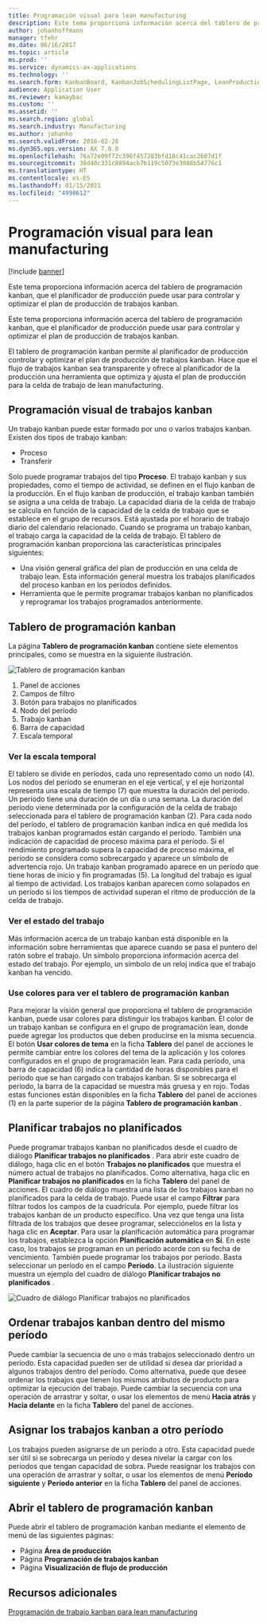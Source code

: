 ```yaml
---
title: Programación visual para lean manufacturing
description: Este tema proporciona información acerca del tablero de programación kanban, que el planificador de producción puede usar para controlar y optimizar el plan de producción de trabajos kanban.
author: johanhoffmann
manager: tfehr
ms.date: 06/16/2017
ms.topic: article
ms.prod: ''
ms.service: dynamics-ax-applications
ms.technology: ''
ms.search.form: KanbanBoard, KanbanJobSchedulingListPage, LeanProductionFlowVisualization, KanbanBoardUnplannedJobs
audience: Application User
ms.reviewer: kamaybac
ms.custom: ''
ms.assetid: ''
ms.search.region: global
ms.search.industry: Manufacturing
ms.author: johanho
ms.search.validFrom: 2016-02-28
ms.dyn365.ops.version: AX 7.0.0
ms.openlocfilehash: 76a72e09f72c396f457283bfd18c41cac2607d1f
ms.sourcegitcommit: 38d40c331c8894acb7b119c5073e3088b54776c1
ms.translationtype: HT
ms.contentlocale: es-ES
ms.lasthandoff: 01/15/2021
ms.locfileid: "4998612"
---
```

# <a name="visual-scheduling-for-lean-manufacturing"></a>Programación visual para lean manufacturing

[!include [banner](../includes/banner.md)]

Este tema proporciona información acerca del tablero de programación kanban, que el planificador de producción puede usar para controlar y optimizar el plan de producción de trabajos kanban.

Este tema proporciona información acerca del tablero de programación kanban, que el planificador de producción puede usar para controlar y optimizar el plan de producción de trabajos kanban.

El tablero de programación kanban permite al planificador de producción controlar y optimizar el plan de producción de trabajos kanban. Hace que el flujo de trabajos kanban sea transparente y ofrece al planificador de la producción una herramienta que optimiza y ajusta el plan de producción para la celda de trabajo de lean manufacturing.

## <a name="visual-scheduling-of-kanban-jobs"></a>Programación visual de trabajos kanban
Un trabajo kanban puede estar formado por uno o varios trabajos kanban. Existen dos tipos de trabajo kanban:

-   Proceso
-   Transferir

Solo puede programar trabajos del tipo **Proceso**. El trabajo kanban y sus propiedades, como el tiempo de actividad, se definen en el flujo kanban de la producción. En el flujo kanban de producción, el trabajo kanban también se asigna a una celda de trabajo. La capacidad diaria de la celda de trabajo se calcula en función de la capacidad de la celda de trabajo que se establece en el grupo de recursos. Está ajustada por el horario de trabajo diario del calendario relacionado. Cuando se programa un trabajo kanban, el trabajo carga la capacidad de la celda de trabajo. El tablero de programación kanban proporciona las características principales siguientes:

-   Una visión general gráfica del plan de producción en una celda de trabajo lean. Esta información general muestra los trabajos planificados del proceso kanban en los períodos definidos.
-   Herramienta que le permite programar trabajos kanban no planificados y reprogramar los trabajos programados anteriormente.

## <a name="kanban-schedule-board"></a>Tablero de programación kanban
La página **Tablero de programación kanban** contiene siete elementos principales, como se muestra en la siguiente ilustración. 

![Tablero de programación kanban](./media/kanban-schedule-board-1024x554.png)
1.  Panel de acciones
2.  Campos de filtro
3.  Botón para trabajos no planificados
4.  Nodo del período
5.  Trabajo kanban
6.  Barra de capacidad
7.  Escala temporal

### <a name="view-the-time-scale"></a>Ver la escala temporal

El tablero se divide en períodos, cada uno representado como un nodo (4). Los nodos del período se enumeran en el eje vertical, y el eje horizontal representa una escala de tiempo (7) que muestra la duración del período. Un período tiene una duración de un día o una semana. La duración del período viene determinada por la configuración de la celda de trabajo seleccionada para el tablero de programación kanban (2). Para cada nodo del período, el tablero de programación kanban indica en qué medida los trabajos kanban programados están cargando el período. También una indicación de capacidad de proceso máxima para el período. Si el rendimiento programado supera la capacidad de proceso máxima, el período se considera como sobrecargado y aparece un símbolo de advertencia rojo. Un trabajo kanban programado aparece en un período que tiene horas de inicio y fin programadas (5). La longitud del trabajo es igual al tiempo de actividad. Los trabajos kanban aparecen como solapados en un período si los tiempos de actividad superan el ritmo de producción de la celda de trabajo.

### <a name="view-job-status"></a>Ver el estado del trabajo

Más información acerca de un trabajo kanban está disponible en la información sobre herramientas que aparece cuando se pasa el puntero del ratón sobre el trabajo. Un símbolo proporciona información acerca del estado del trabajo. Por ejemplo, un símbolo de un reloj indica que el trabajo kanban ha vencido.

### <a name="use-colors-to-view-the-kanban-schedule-board"></a>Use colores para ver el tablero de programación kanban

Para mejorar la visión general que proporciona el tablero de programación kanban, puede usar colores para distinguir los trabajos kanban. El color de un trabajo kanban se configura en el grupo de programación lean, donde puede agregar los productos que deben producirse en la misma secuencia. El botón **Usar colores de tema** en la ficha **Tablero** del panel de acciones le permite cambiar entre los colores del tema de la aplicación y los colores configurados en el grupo de programación lean. Para cada período, una barra de capacidad (6) indica la cantidad de horas disponibles para el período que se han cargado con trabajos kanban. Si se sobrecarga el período, la barra de la capacidad se muestra más gruesa y en rojo. Todas estas funciones están disponibles en la ficha **Tablero** del panel de acciones (1) en la parte superior de la página **Tablero de programación kanban** .

## <a name="plan-unplanned-jobs"></a>Planificar trabajos no planificados
Puede programar trabajos kanban no planificados desde el cuadro de diálogo **Planificar trabajos no planificados** . Para abrir este cuadro de diálogo, haga clic en el botón **Trabajos no planificados** que muestra el número actual de trabajos no planificados. Como alternativa, haga clic en **Planificar trabajos no planificados** en la ficha **Tablero** del panel de acciones. El cuadro de diálogo muestra una lista de los trabajos kanban no planificados para la celda de trabajo. Puede usar el campo **Filtrar** para filtrar todos los campos de la cuadrícula. Por ejemplo, puede filtrar los trabajos kanban de un producto específico. Una vez que tenga una lista filtrada de los trabajos que desee programar, selecciónelos en la lista y haga clic en **Aceptar**. Para usar la planificación automática para programar los trabajos, establezca la opción **Planificación automática** en **Sí**. En este caso, los trabajos se programan en un período acorde con su fecha de vencimiento. También puede programar los trabajos por período. Basta seleccionar un período en el campo **Período**. La ilustración siguiente muestra un ejemplo del cuadro de diálogo **Planificar trabajos no planificados** . 

![Cuadro de diálogo Planificar trabajos no planificados](./media/plan-unplanned-jobs-1024x564.png)

## <a name="sequence-kanban-jobs-within-the-same-period"></a>Ordenar trabajos kanban dentro del mismo período
Puede cambiar la secuencia de uno o más trabajos seleccionado dentro un período. Esta capacidad pueden ser de utilidad si desea dar prioridad a algunos trabajos dentro del período. Como alternativa, puede que desee ordenar los trabajos que tienen los mismos atributos de producto para optimizar la ejecución del trabajo. Puede cambiar la secuencia con una operación de arrastrar y soltar, o usar los elementos de menú **Hacia atrás** y **Hacia delante** en la ficha **Tablero** del panel de acciones.

## <a name="reassign-kanban-jobs-across-periods"></a>Asignar los trabajos kanban a otro período
Los trabajos pueden asignarse de un período a otro. Esta capacidad puede ser útil si se sobrecarga un período y desea nivelar la cargar con los períodos que tengan capacidad de sobra. Puede reasignar los trabajos con una operación de arrastrar y soltar, o usar los elementos de menú **Período siguiente** y **Período anterior** en la ficha **Tablero** del panel de acciones.

## <a name="open-the-kanban-schedule-board"></a>Abrir el tablero de programación kanban
Puede abrir el tablero de programación kanban mediante el elemento de menú de las siguientes páginas:

-   Página **Área de producción**
-   Página **Programación de trabajos kanban**
-   Página **Visualización de flujo de producción**


<a name="additional-resources"></a>Recursos adicionales
--------

[Programación de trabajo kanban para lean manufacturing](lean-manufacturing-kanban-job-scheduling.md)


